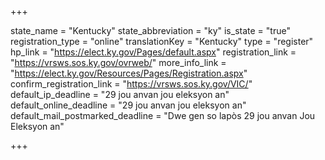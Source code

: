 +++

state_name = "Kentucky"
state_abbreviation = "ky"
is_state = "true"
registration_type = "online"
translationKey = "Kentucky"
type = "register"
hp_link = "https://elect.ky.gov/Pages/default.aspx"
registration_link = "https://vrsws.sos.ky.gov/ovrweb/"
more_info_link = "https://elect.ky.gov/Resources/Pages/Registration.aspx"
confirm_registration_link = "https://vrsws.sos.ky.gov/VIC/"
default_ip_deadline = "29 jou anvan jou eleksyon an"
default_online_deadline = "29 jou anvan jou eleksyon an"
default_mail_postmarked_deadline = "Dwe gen so lapòs 29 jou anvan Jou Eleksyon an"

+++